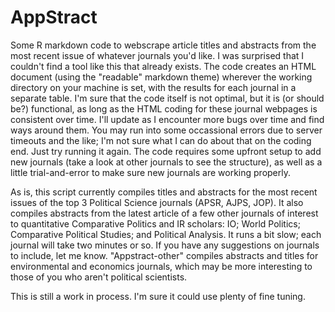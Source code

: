 # AppStract
Some R markdown code to webscrape article titles and abstracts from the most recent issue of whatever journals you'd like. I was surprised that I couldn't find a tool like this that already exists. The code creates an HTML document (using the "readable" markdown theme) wherever the working directory on your machine is set, with the results for each journal in a separate table. I'm sure that the code itself is not optimal, but it is (or should be?) functional, as long as the HTML coding for these journal webpages is consistent over time. I'll update as I encounter more bugs over time and find ways around them. You may run into some occassional errors due to server timeouts and the like; I'm not sure what I can do about that on the coding end. Just try running it again. The code requires some upfront setup to add new journals (take a look at other journals to see the structure), as well as a little trial-and-error to make sure new journals are working properly.

As is, this script currently compiles titles and abstracts for the most recent issues of the top 3 Political Science journals (APSR, AJPS, JOP). It also compiles abstracts from the latest article of a few other journals of interest to quantitative Comparative Politics and IR scholars: IO; World Politics; Comparative Political Studies; and Political Analysis. It runs a bit slow; each journal will take two minutes or so. If you have any suggestions on journals to include, let me know. "Appstract-other" compiles abstracts and titles for environmental and economics journals, which may be more interesting to those of you who aren't political scientists.

This is still a work in process. I'm sure it could use plenty of fine tuning.
